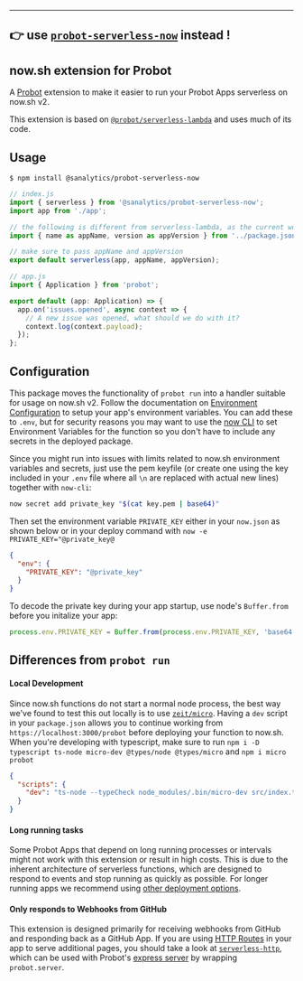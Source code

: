 
----
👉 use [`probot-serverless-now`](https://github.com/tibdex/probot-serverless-now#readme) instead !
----

## now.sh extension for Probot

A [Probot](https://github.com/probot/probot) extension to make it easier to run your Probot Apps serverless on now.sh v2.

This extension is based on [`@probot/serverless-lambda`](https://github.com/probot/serverless-lambda) and uses much of its code.

## Usage

```shell
$ npm install @sanalytics/probot-serverless-now
```

```typescript
// index.js
import { serverless } from '@sanalytics/probot-serverless-now';
import app from './app';

// the following is different from serverless-lambda, as the current working directory does not contain the package.json on now.sh v2
import { name as appName, version as appVersion } from '../package.json';

// make sure to pass appName and appVersion
export default serverless(app, appName, appVersion);
```

```typescript
// app.js
import { Application } from 'probot';

export default (app: Application) => {
  app.on('issues.opened', async context => {
    // A new issue was opened, what should we do with it?
    context.log(context.payload);
  });
};
```

## Configuration

This package moves the functionality of `probot run` into a handler suitable for usage on now.sh v2. Follow the documentation on [Environment Configuration](https://probot.github.io/docs/configuration/) to setup your app's environment variables. You can add these to `.env`, but for security reasons you may want to use the [now CLI](https://zeit.co/docs/v2/deployments/environment-variables-and-secrets/) to set Environment Variables for the function so you don't have to include any secrets in the deployed package.

Since you might run into issues with limits related to now.sh environment variables and secrets, just use the pem keyfile (or create one using the key included in your `.env` file where all `\n` are replaced with actual new lines) together with `now-cli`:

```sh
now secret add private_key "$(cat key.pem | base64)"
```

Then set the environment variable `PRIVATE_KEY` either in your `now.json` as shown below or in your deploy command with `now -e PRIVATE_KEY="@private_key@`

```json
{
  "env": {
    "PRIVATE_KEY": "@private_key"
  }
}
```

To decode the private key during your app startup, use node's `Buffer.from` before you initalize your app:

```javascript
process.env.PRIVATE_KEY = Buffer.from(process.env.PRIVATE_KEY, 'base64').toString('binary');
```

## Differences from `probot run`

#### Local Development

Since now.sh functions do not start a normal node process, the best way we've found to test this out locally is to use [`zeit/micro`](https://github.com/zeit/micro). Having a `dev` script in your `package.json` allows you to continue working from `https://localhost:3000/probot` before deploying your function to now.sh. When you're developing with typescript, make sure to run `npm i -D typescript ts-node micro-dev @types/node @types/micro` and `npm i micro probot`

```json
{
  "scripts": {
    "dev": "ts-node --typeCheck node_modules/.bin/micro-dev src/index.ts"
  }
}
```

#### Long running tasks

Some Probot Apps that depend on long running processes or intervals might not work with this extension or result in high costs. This is due to the inherent architecture of serverless functions, which are designed to respond to events and stop running as quickly as possible. For longer running apps we recommend using [other deployment options](https://probot.github.io/docs/deployment).

#### Only responds to Webhooks from GitHub

This extension is designed primarily for receiving webhooks from GitHub and responding back as a GitHub App. If you are using [HTTP Routes](https://probot.github.io/docs/http/) in your app to serve additional pages, you should take a look at [`serverless-http`](https://github.com/dougmoscrop/serverless-http), which can be used with Probot's [express server](https://github.com/probot/probot/blob/master/src/server.ts) by wrapping `probot.server`.
